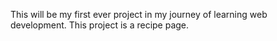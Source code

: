 This will be my first ever project in my journey of learning web development. This project is a recipe page.